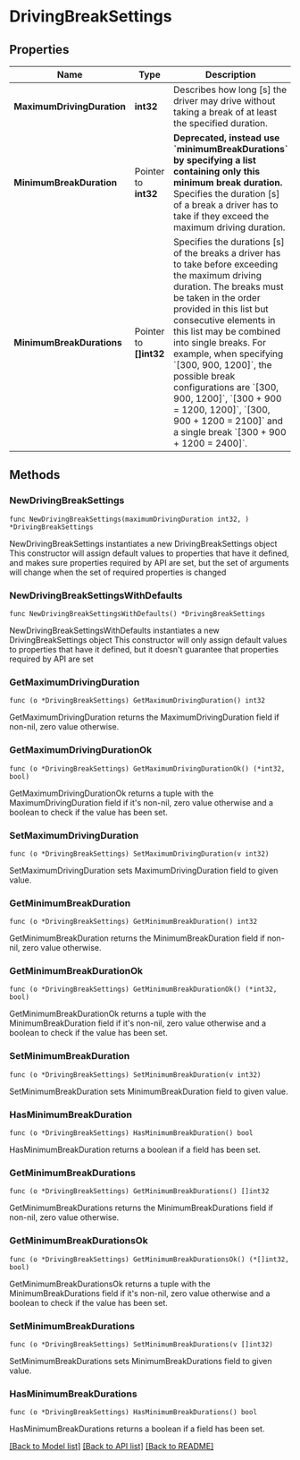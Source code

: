 # DrivingBreakSettings

## Properties

Name | Type | Description | Notes
------------ | ------------- | ------------- | -------------
**MaximumDrivingDuration** | **int32** | Describes how long [s] the driver may drive without taking a break of at least the specified duration. | 
**MinimumBreakDuration** | Pointer to **int32** | **Deprecated, instead use &#x60;minimumBreakDurations&#x60; by specifying a list containing only this minimum break duration.** Specifies the duration [s] of a break a driver has to take if they exceed the maximum driving duration. | [optional] 
**MinimumBreakDurations** | Pointer to **[]int32** | Specifies the durations [s] of the breaks a driver has to take before exceeding the maximum driving duration. The breaks must be taken in the order provided in this list but consecutive elements in this list may be combined into single breaks. For example, when specifying &#x60;[300, 900, 1200]&#x60;, the possible break configurations are &#x60;[300, 900, 1200]&#x60;, &#x60;[300 + 900 &#x3D; 1200, 1200]&#x60;, &#x60;[300, 900 + 1200 &#x3D; 2100]&#x60; and a single break &#x60;[300 + 900 + 1200 &#x3D; 2400]&#x60;. | [optional] 

## Methods

### NewDrivingBreakSettings

`func NewDrivingBreakSettings(maximumDrivingDuration int32, ) *DrivingBreakSettings`

NewDrivingBreakSettings instantiates a new DrivingBreakSettings object
This constructor will assign default values to properties that have it defined,
and makes sure properties required by API are set, but the set of arguments
will change when the set of required properties is changed

### NewDrivingBreakSettingsWithDefaults

`func NewDrivingBreakSettingsWithDefaults() *DrivingBreakSettings`

NewDrivingBreakSettingsWithDefaults instantiates a new DrivingBreakSettings object
This constructor will only assign default values to properties that have it defined,
but it doesn't guarantee that properties required by API are set

### GetMaximumDrivingDuration

`func (o *DrivingBreakSettings) GetMaximumDrivingDuration() int32`

GetMaximumDrivingDuration returns the MaximumDrivingDuration field if non-nil, zero value otherwise.

### GetMaximumDrivingDurationOk

`func (o *DrivingBreakSettings) GetMaximumDrivingDurationOk() (*int32, bool)`

GetMaximumDrivingDurationOk returns a tuple with the MaximumDrivingDuration field if it's non-nil, zero value otherwise
and a boolean to check if the value has been set.

### SetMaximumDrivingDuration

`func (o *DrivingBreakSettings) SetMaximumDrivingDuration(v int32)`

SetMaximumDrivingDuration sets MaximumDrivingDuration field to given value.


### GetMinimumBreakDuration

`func (o *DrivingBreakSettings) GetMinimumBreakDuration() int32`

GetMinimumBreakDuration returns the MinimumBreakDuration field if non-nil, zero value otherwise.

### GetMinimumBreakDurationOk

`func (o *DrivingBreakSettings) GetMinimumBreakDurationOk() (*int32, bool)`

GetMinimumBreakDurationOk returns a tuple with the MinimumBreakDuration field if it's non-nil, zero value otherwise
and a boolean to check if the value has been set.

### SetMinimumBreakDuration

`func (o *DrivingBreakSettings) SetMinimumBreakDuration(v int32)`

SetMinimumBreakDuration sets MinimumBreakDuration field to given value.

### HasMinimumBreakDuration

`func (o *DrivingBreakSettings) HasMinimumBreakDuration() bool`

HasMinimumBreakDuration returns a boolean if a field has been set.

### GetMinimumBreakDurations

`func (o *DrivingBreakSettings) GetMinimumBreakDurations() []int32`

GetMinimumBreakDurations returns the MinimumBreakDurations field if non-nil, zero value otherwise.

### GetMinimumBreakDurationsOk

`func (o *DrivingBreakSettings) GetMinimumBreakDurationsOk() (*[]int32, bool)`

GetMinimumBreakDurationsOk returns a tuple with the MinimumBreakDurations field if it's non-nil, zero value otherwise
and a boolean to check if the value has been set.

### SetMinimumBreakDurations

`func (o *DrivingBreakSettings) SetMinimumBreakDurations(v []int32)`

SetMinimumBreakDurations sets MinimumBreakDurations field to given value.

### HasMinimumBreakDurations

`func (o *DrivingBreakSettings) HasMinimumBreakDurations() bool`

HasMinimumBreakDurations returns a boolean if a field has been set.


[[Back to Model list]](../README.md#documentation-for-models) [[Back to API list]](../README.md#documentation-for-api-endpoints) [[Back to README]](../README.md)


